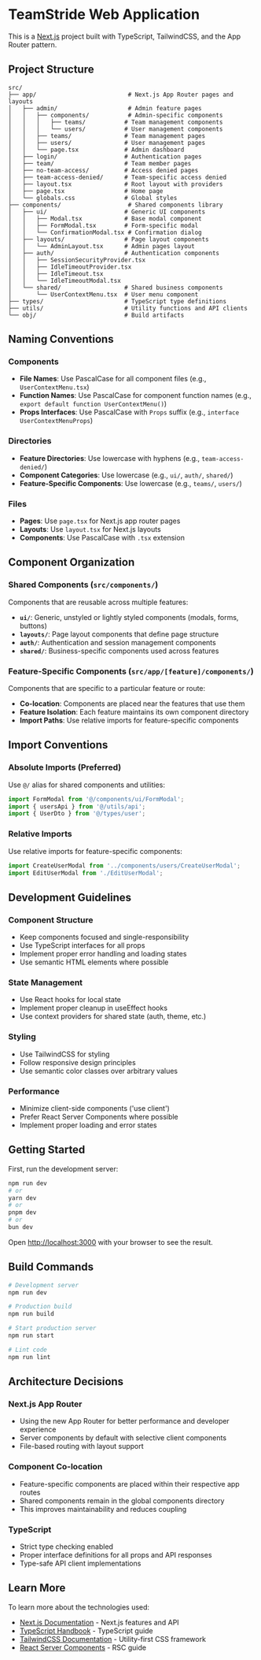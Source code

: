 # TeamStride Web Application

This is a [Next.js](https://nextjs.org) project built with TypeScript, TailwindCSS, and the App Router pattern.

## Project Structure

```
src/
├── app/                          # Next.js App Router pages and layouts
│   ├── admin/                    # Admin feature pages
│   │   ├── components/           # Admin-specific components
│   │   │   ├── teams/           # Team management components
│   │   │   └── users/           # User management components
│   │   ├── teams/               # Team management pages
│   │   ├── users/               # User management pages
│   │   └── page.tsx             # Admin dashboard
│   ├── login/                   # Authentication pages
│   ├── team/                    # Team member pages
│   ├── no-team-access/          # Access denied pages
│   ├── team-access-denied/      # Team-specific access denied
│   ├── layout.tsx               # Root layout with providers
│   ├── page.tsx                 # Home page
│   └── globals.css              # Global styles
├── components/                   # Shared components library
│   ├── ui/                      # Generic UI components
│   │   ├── Modal.tsx            # Base modal component
│   │   ├── FormModal.tsx        # Form-specific modal
│   │   └── ConfirmationModal.tsx # Confirmation dialog
│   ├── layouts/                 # Page layout components
│   │   └── AdminLayout.tsx      # Admin pages layout
│   ├── auth/                    # Authentication components
│   │   ├── SessionSecurityProvider.tsx
│   │   ├── IdleTimeoutProvider.tsx
│   │   ├── IdleTimeout.tsx
│   │   └── IdleTimeoutModal.tsx
│   └── shared/                  # Shared business components
│       └── UserContextMenu.tsx  # User menu component
├── types/                       # TypeScript type definitions
├── utils/                       # Utility functions and API clients
└── obj/                         # Build artifacts
```

## Naming Conventions

### Components
- **File Names**: Use PascalCase for all component files (e.g., `UserContextMenu.tsx`)
- **Function Names**: Use PascalCase for component function names (e.g., `export default function UserContextMenu()`)
- **Props Interfaces**: Use PascalCase with `Props` suffix (e.g., `interface UserContextMenuProps`)

### Directories
- **Feature Directories**: Use lowercase with hyphens (e.g., `team-access-denied/`)
- **Component Categories**: Use lowercase (e.g., `ui/`, `auth/`, `shared/`)
- **Feature-Specific Components**: Use lowercase (e.g., `teams/`, `users/`)

### Files
- **Pages**: Use `page.tsx` for Next.js app router pages
- **Layouts**: Use `layout.tsx` for Next.js layouts
- **Components**: Use PascalCase with `.tsx` extension

## Component Organization

### Shared Components (`src/components/`)
Components that are reusable across multiple features:

- **`ui/`**: Generic, unstyled or lightly styled components (modals, forms, buttons)
- **`layouts/`**: Page layout components that define page structure
- **`auth/`**: Authentication and session management components
- **`shared/`**: Business-specific components used across features

### Feature-Specific Components (`src/app/[feature]/components/`)
Components that are specific to a particular feature or route:

- **Co-location**: Components are placed near the features that use them
- **Feature Isolation**: Each feature maintains its own component directory
- **Import Paths**: Use relative imports for feature-specific components

## Import Conventions

### Absolute Imports (Preferred)
Use `@/` alias for shared components and utilities:
```typescript
import FormModal from '@/components/ui/FormModal';
import { usersApi } from '@/utils/api';
import { UserDto } from '@/types/user';
```

### Relative Imports
Use relative imports for feature-specific components:
```typescript
import CreateUserModal from '../components/users/CreateUserModal';
import EditUserModal from './EditUserModal';
```

## Development Guidelines

### Component Structure
- Keep components focused and single-responsibility
- Use TypeScript interfaces for all props
- Implement proper error handling and loading states
- Use semantic HTML elements where possible

### State Management
- Use React hooks for local state
- Implement proper cleanup in useEffect hooks
- Use context providers for shared state (auth, theme, etc.)

### Styling
- Use TailwindCSS for styling
- Follow responsive design principles
- Use semantic color classes over arbitrary values

### Performance
- Minimize client-side components ('use client')
- Prefer React Server Components where possible
- Implement proper loading and error states

## Getting Started

First, run the development server:

```bash
npm run dev
# or
yarn dev
# or
pnpm dev
# or
bun dev
```

Open [http://localhost:3000](http://localhost:3000) with your browser to see the result.

## Build Commands

```bash
# Development server
npm run dev

# Production build
npm run build

# Start production server
npm run start

# Lint code
npm run lint
```

## Architecture Decisions

### Next.js App Router
- Using the new App Router for better performance and developer experience
- Server components by default with selective client components
- File-based routing with layout support

### Component Co-location
- Feature-specific components are placed within their respective app routes
- Shared components remain in the global components directory
- This improves maintainability and reduces coupling

### TypeScript
- Strict type checking enabled
- Proper interface definitions for all props and API responses
- Type-safe API client implementations

## Learn More

To learn more about the technologies used:

- [Next.js Documentation](https://nextjs.org/docs) - Next.js features and API
- [TypeScript Handbook](https://www.typescriptlang.org/docs/) - TypeScript guide
- [TailwindCSS Documentation](https://tailwindcss.com/docs) - Utility-first CSS framework
- [React Server Components](https://react.dev/reference/rsc/server-components) - RSC guide
